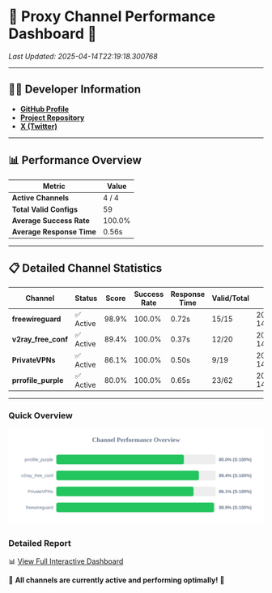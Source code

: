# 🌟 Proxy Channel Performance Dashboard 🌟

_Last Updated: 2025-04-14T22:19:18.300768_

---

## 👩‍💻 Developer Information

- **[GitHub Profile](https://github.com/4n0nymou3)**  
- **[Project Repository](https://github.com/4n0nymou3/multi-proxy-config-fetcher)**  
- **[X (Twitter)](https://x.com/4n0nymou3)**  

---

## 📊 Performance Overview

| Metric                | Value       |
|-----------------------|-------------|
| **Active Channels**   | 4 / 4       |
| **Total Valid Configs** | 59          |
| **Average Success Rate** | 100.0%      |
| **Average Response Time** | 0.56s       |

---

## 📋 Detailed Channel Statistics

| Channel          | Status     | Score  | Success Rate | Response Time | Valid/Total | Last Success               |
|------------------|------------|--------|--------------|---------------|-------------|----------------------------|
| **freewireguard**  | ✅ Active  | 98.9%  | 100.0% | 0.72s         | 15/15       | 2025-04-14T22:19:18.298884 |
| **v2ray_free_conf**  | ✅ Active  | 89.4%  | 100.0% | 0.37s         | 12/20       | 2025-04-14T22:19:17.015062 |
| **PrivateVPNs**  | ✅ Active  | 86.1%  | 100.0% | 0.50s         | 9/19       | 2025-04-14T22:19:17.550368 |
| **prrofile_purple**  | ✅ Active  | 80.0%  | 100.0% | 0.65s         | 23/62       | 2025-04-14T22:19:16.601042 |

---

### Quick Overview
<div align="center">
  <a href="https://raw.githubusercontent.com/nullluser/NullRepo/refs/heads/main/assets/channel_stats_chart.svg">
    <img src="https://raw.githubusercontent.com/nullluser/NullRepo/refs/heads/main/assets/channel_stats_chart.svg" alt="Source Performance Statistics" width="800">
  </a>
</div>

### Detailed Report
📊 [View Full Interactive Dashboard](https://htmlpreview.github.io/?https://github.com/nullluser/NullRepo/blob/main/assets/performance_report.html)

🎉 **All channels are currently active and performing optimally!** 🎉
